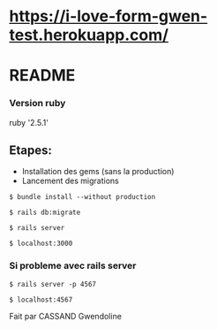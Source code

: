 # https://i-love-form-gwen-test.herokuapp.com/

# README

### Version ruby

ruby '2.5.1'


## Etapes:
* Installation des gems (sans la production)
* Lancement des migrations

```
$ bundle install --without production
```
```
$ rails db:migrate
```
```
$ rails server
```

```
$ localhost:3000
```

### Si probleme avec rails server
```
$ rails server -p 4567
```
```
$ localhost:4567
```
Fait par CASSAND Gwendoline
